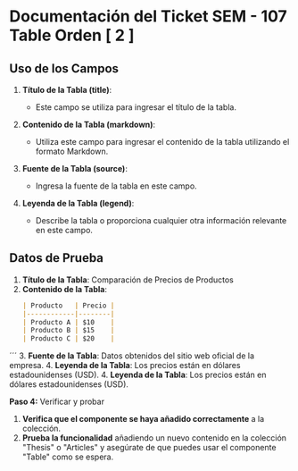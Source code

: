 # Documentación del Ticket SEM - 107 Table Orden [ 2 ]

## Uso de los Campos

1. **Título de la Tabla (title)**:
   - Este campo se utiliza para ingresar el título de la tabla.

2. **Contenido de la Tabla (markdown)**:
   - Utiliza este campo para ingresar el contenido de la tabla utilizando el formato Markdown.

3. **Fuente de la Tabla (source)**:
   - Ingresa la fuente de la tabla en este campo.

4. **Leyenda de la Tabla (legend)**:
   - Describe la tabla o proporciona cualquier otra información relevante en este campo.


## Datos de Prueba

1. **Título de la Tabla**: Comparación de Precios de Productos
2. **Contenido de la Tabla**:
   ```markdown
   | Producto   | Precio |
   |------------|--------|
   | Producto A | $10    |
   | Producto B | $15    |
   | Producto C | $20    |
  ´´´
3. **Fuente de la Tabla**: Datos obtenidos del sitio web oficial de la empresa.
4. **Leyenda de la Tabla**: Los precios están en dólares estadounidenses (USD).
4. **Leyenda de la Tabla**: Los precios están en dólares estadounidenses (USD).

**Paso 4:** Verificar y probar

1. **Verifica que el componente se haya añadido correctamente** a la colección.
2. **Prueba la funcionalidad** añadiendo un nuevo contenido en la colección "Thesis" o "Articles" y asegúrate de que puedes usar el componente "Table" como se espera.

